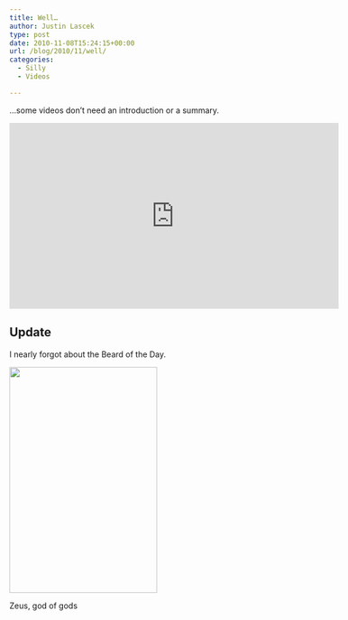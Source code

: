 ```yaml
---
title: Well…
author: Justin Lascek
type: post
date: 2010-11-08T15:24:15+00:00
url: /blog/2010/11/well/
categories:
  - Silly
  - Videos

---
```

&#8230;some videos don&#8217;t need an introduction or a summary.
  

  
<span class="embed-youtube" style="text-align:center; display: block;"><iframe class='youtube-player' type='text/html' width='584' height='329' src='https://www.youtube.com/embed/oGr4YjTjqbQ?version=3&#038;rel=1&#038;fs=1&#038;autohide=2&#038;showsearch=0&#038;showinfo=1&#038;iv_load_policy=1&#038;wmode=transparent' allowfullscreen='true' style='border:0;'></iframe></span>
  


## Update

I nearly forgot about the Beard of the Day.
  


<div id="attachment_3148" style="width: 272px" class="wp-caption aligncenter">
  <a href="/2010/11/zeus.jpg"><img aria-describedby="caption-attachment-3148" data-attachment-id="3148" data-permalink="/blog/2010/11/well/zeus/" data-orig-file="/2010/11/zeus.jpg" data-orig-size="394,600" data-comments-opened="1" data-image-meta="{&quot;aperture&quot;:&quot;0&quot;,&quot;credit&quot;:&quot;&quot;,&quot;camera&quot;:&quot;&quot;,&quot;caption&quot;:&quot;&quot;,&quot;created_timestamp&quot;:&quot;0&quot;,&quot;copyright&quot;:&quot;&quot;,&quot;focal_length&quot;:&quot;0&quot;,&quot;iso&quot;:&quot;0&quot;,&quot;shutter_speed&quot;:&quot;0&quot;,&quot;title&quot;:&quot;&quot;}" data-image-title="zeus" data-image-description="" data-medium-file="/2010/11/zeus-262x400.jpg" data-large-file="/2010/11/zeus.jpg" src="/2010/11/zeus-262x400.jpg" alt="" title="zeus" width="262" height="400" class="size-medium wp-image-3148" srcset="/2010/11/zeus-262x400.jpg 262w, /2010/11/zeus.jpg 394w" sizes="(max-width: 262px) 100vw, 262px" /></a>
  
  <p id="caption-attachment-3148" class="wp-caption-text">
    Zeus, god of gods
  </p>
</div>
